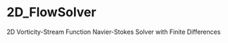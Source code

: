 2D_FlowSolver
=============

2D Vorticity-Stream Function Navier-Stokes Solver with Finite Differences
